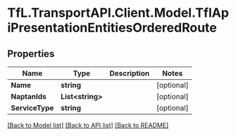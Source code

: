 # TfL.TransportAPI.Client.Model.TflApiPresentationEntitiesOrderedRoute
## Properties

Name | Type | Description | Notes
------------ | ------------- | ------------- | -------------
**Name** | **string** |  | [optional] 
**NaptanIds** | **List&lt;string&gt;** |  | [optional] 
**ServiceType** | **string** |  | [optional] 

[[Back to Model list]](../../TfL.TransportAPI.Client/docs/README.md#documentation-for-models) [[Back to API list]](../../TfL.TransportAPI.Client/docs/README.md#documentation-for-api-endpoints) [[Back to README]](../../TfL.TransportAPI.Client/docs/README.md)

